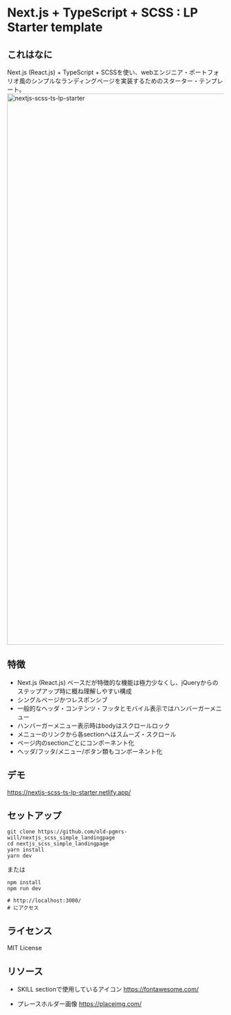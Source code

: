 # Next.js + TypeScript + SCSS : LP Starter template

## これはなに

Next.js (React.js) + TypeScript + SCSSを使い、webエンジニア・ポートフォリオ風のシンプルなランディングページを実装するためのスターター・テンプレート。
<br>
<img width="1280" alt="nextjs-scss-ts-lp-starter" src="https://user-images.githubusercontent.com/102408514/190896324-96d73f5a-83e4-4d1c-ac32-86d4b22ac040.jpg"/>

## 特徴

- Next.js (React.js) ベースだが特徴的な機能は極力少なくし、jQueryからのステップアップ時に概ね理解しやすい構成
- シングルページかつレスポンシブ
- 一般的なヘッダ・コンテンツ・フッタとモバイル表示ではハンバーガーメニュー
- ハンバーガーメニュー表示時はbodyはスクロールロック
- メニューのリンクから各sectionへはスムーズ・スクロール
- ページ内のsectionごとにコンポーネント化
- ヘッダ/フッタ/メニュー/ボタン類もコンポーネント化

## デモ
https://nextjs-scss-ts-lp-starter.netlify.app/

## セットアップ

```
git clone https://github.com/old-pgmrs-will/nextjs_scss_simple_landingpage
cd nextjs_scss_simple_landingpage
yarn install
yarn dev
```

または

```
npm install
npm run dev

# http://localhost:3000/
# にアクセス
```

## ライセンス
MIT License

## リソース
- SKILL sectionで使用しているアイコン
https://fontawesome.com/

- プレースホルダー画像
https://placeimg.com/
